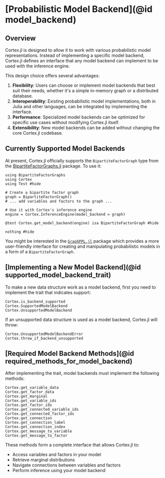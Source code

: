 # [Probabilistic Model Backend](@id model_backend)

## Overview

Cortex.jl is designed to allow it to work with various probabilistic model representations. Instead of implementing a specific model backend, Cortex.jl defines an interface that any model backend can implement to be used with the inference engine.

This design choice offers several advantages:

1. **Flexibility**: Users can choose or implement model backends that best suit their needs, whether it's a simple in-memory graph or a distributed database.
2. **Interoperability**: Existing probabilistic model implementations, both in Julia and other languages, can be integrated by implementing the interface.
3. **Performance**: Specialized model backends can be optimized for specific use cases without modifying Cortex.jl itself.
4. **Extensibility**: New model backends can be added without changing the core Cortex.jl codebase.

## Currently Supported Model Backends

At present, Cortex.jl officially supports the `BipartiteFactorGraph` type from the [BipartiteFactorGraphs.jl](https://github.com/ReactiveBayes/BipartiteFactorGraphs.jl) package. To use it:

```@example model_backend_bipartite_factor_graph
using BipartiteFactorGraphs
using Cortex
using Test #hide

# Create a bipartite factor graph
graph = BipartiteFactorGraph()
# ... add variables and factors to the graph ...

# Use it with Cortex's inference engine
engine = Cortex.InferenceEngine(model_backend = graph)

@test Cortex.get_model_backend(engine) isa BipartiteFactorGraph #hide

nothing #hide
```

You might be interested in the [`GraphPPL.jl`](https://github.com/ReactiveBayes/GraphPPL.jl) package which provides a more user-friendly interface for creating and manipulating probabilistic models in a form of a `BipartiteFactorGraph`.

## [Implementing a New Model Backend](@id supported_model_backend_trait)

To make a new data structure work as a model backend, first you need to implement the trait that indicates support:

```@docs
Cortex.is_backend_supported
Cortex.SupportedModelBackend
Cortex.UnsupportedModelBackend
```

If an unsupported data structure is used as a model backend, Cortex.jl will throw:

```@docs
Cortex.UnsupportedModelBackendError
Cortex.throw_if_backend_unsupported
```

## [Required Model Backend Methods](@id required_methods_for_model_backend)

After implementing the trait, model backends must implement the following methods:

```@docs 
Cortex.get_variable_data
Cortex.get_factor_data
Cortex.get_marginal
Cortex.get_variable_ids
Cortex.get_factor_ids
Cortex.get_connected_variable_ids
Cortex.get_connected_factor_ids
Cortex.get_connection
Cortex.get_connection_label
Cortex.get_connection_index
Cortex.get_message_to_variable
Cortex.get_message_to_factor
```

These methods form a complete interface that allows Cortex.jl to:
- Access variables and factors in your model
- Retrieve marginal distributions
- Navigate connections between variables and factors
- Perform inference using your model backend